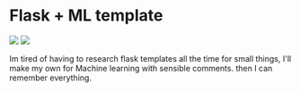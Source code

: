 # Flask + ML template

[![](https://img.shields.io/badge/python-3.5%2B-green.svg)]()
[![](https://img.shields.io/badge/flask%2B-red.svg)]()

Im tired of having to research flask templates all the time for small things, I'll make my own for Machine learning with sensible comments. then I can remember everything.

